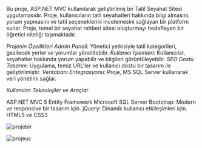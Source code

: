 Bu proje, ASP.NET MVC  kullanılarak geliştirilmiş bir Tatil Seyahat Sitesi uygulamasıdır. Proje, kullanıcıların tatil seyahatleri hakkında bilgi almasını,
yorum yapmasını ve tatil seçeneklerini incelemesini sağlayan bir platform sunar. Proje, temel bir seyahat rehberi sitesi oluşturmayı hedefleyen bir öğretici niteliği taşımaktadır.

*Projenin Özellikleri*
*Admin Paneli:* 
Yönetici yetkisiyle tatil kategorileri, gezilecek yerler ve yorumlar yönetilebilir.
*Kullanıcı İşlemleri:*
Kullanıcılar, seyahatler hakkında yorum yapabilir ve bilgileri görüntüleyebilir.
*SEO Dostu Tasarım:* 
Uygulama, temiz URL'ler ve kullanıcı dostu bir tasarım ile geliştirilmiştir.
*Veritabanı Entegrasyonu:* Proje, MS SQL Server kullanarak veri yönetimi sağlar.

*Kullanılan Teknolojiler ve Araçlar*

ASP.NET MVC 5
Entity Framework
Microsoft SQL Server
Bootstrap: Modern ve responsive bir tasarım için.
jQuery: Dinamik kullanıcı etkileşimleri için.
HTML5 ve CSS3

![projebir](https://github.com/user-attachments/assets/6db40fb5-9a64-4a24-b3b3-d5248995662b)


![projeuc](https://github.com/user-attachments/assets/813b0852-d007-46eb-bc00-26ea7407ce26)
